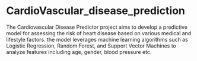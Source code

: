 # CardioVascular_disease_prediction
The Cardiovascular Disease Predictor project aims to develop a predictive model for assessing the risk of heart disease based on various medical and lifestyle factors. the model leverages machine learning algorithms such as Logistic Regression, Random Forest, and Support Vector Machines to analyze features including age, gender, blood pressure etc.
